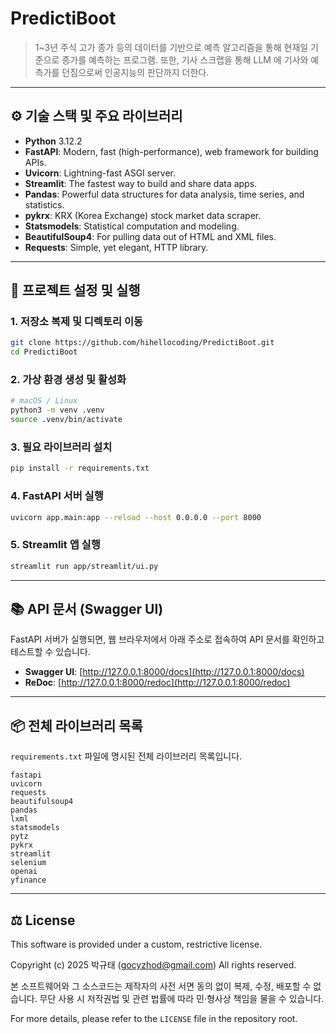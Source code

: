 # PredictiBoot

> 1~3년 주식 고가 종가 등의 데이터를 기반으로 예측 알고리즘을 통해 현재일 기준으로 종가를 예측하는 프로그램.
> 또한, 기사 스크랩을 통해 LLM 에 기사와 예측가를 던짐으로써 인공지능의 판단까지 더한다.

---

## ⚙️ 기술 스택 및 주요 라이브러리

*   **Python** 3.12.2
*   **FastAPI**: Modern, fast (high-performance), web framework for building APIs.
*   **Uvicorn**: Lightning-fast ASGI server.
*   **Streamlit**: The fastest way to build and share data apps.
*   **Pandas**: Powerful data structures for data analysis, time series, and statistics.
*   **pykrx**: KRX (Korea Exchange) stock market data scraper.
*   **Statsmodels**: Statistical computation and modeling.
*   **BeautifulSoup4**: For pulling data out of HTML and XML files.
*   **Requests**: Simple, yet elegant, HTTP library.

---

## 🚀 프로젝트 설정 및 실행

### 1. 저장소 복제 및 디렉토리 이동
```bash
git clone https://github.com/hihellocoding/PredictiBoot.git
cd PredictiBoot
```

### 2. 가상 환경 생성 및 활성화
```bash
# macOS / Linux
python3 -m venv .venv
source .venv/bin/activate
```

### 3. 필요 라이브러리 설치
```bash
pip install -r requirements.txt
```

### 4. FastAPI 서버 실행
```bash
uvicorn app.main:app --reload --host 0.0.0.0 --port 8000
```

### 5. Streamlit 앱 실행
```bash
streamlit run app/streamlit/ui.py
```

---

## 📚 API 문서 (Swagger UI)

FastAPI 서버가 실행되면, 웹 브라우저에서 아래 주소로 접속하여 API 문서를 확인하고 테스트할 수 있습니다.

*   **Swagger UI**: [http://127.0.0.1:8000/docs](http://127.0.0.1:8000/docs)
*   **ReDoc**: [http://127.0.0.1:8000/redoc](http://127.0.0.1:8000/redoc)

---

## 📦 전체 라이브러리 목록

`requirements.txt` 파일에 명시된 전체 라이브러리 목록입니다.

```
fastapi
uvicorn
requests
beautifulsoup4
pandas
lxml
statsmodels
pytz
pykrx
streamlit
selenium
openai
yfinance
```

---

## ⚖️ License

This software is provided under a custom, restrictive license.

Copyright (c) 2025 박규태 (gocyzhod@gmail.com)
All rights reserved.

본 소프트웨어와 그 소스코드는 제작자의 사전 서면 동의 없이 복제, 수정, 배포할 수 없습니다.
무단 사용 시 저작권법 및 관련 법률에 따라 민·형사상 책임을 물을 수 있습니다.


For more details, please refer to the `LICENSE` file in the repository root.